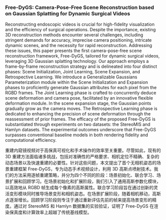 ### Free-DyGS: Camera-Pose-Free Scene Reconstruction based on Gaussian Splatting for Dynamic Surgical Videos

Reconstructing endoscopic videos is crucial for high-fidelity visualization and the efficiency of surgical operations. Despite the importance, existing 3D reconstruction methods encounter several challenges, including stringent demands for accuracy, imprecise camera positioning, intricate dynamic scenes, and the necessity for rapid reconstruction. Addressing these issues, this paper presents the first camera-pose-free scene reconstruction framework, Free-DyGS, tailored for dynamic surgical videos, leveraging 3D Gaussian splatting technology. Our approach employs a frame-by-frame reconstruction strategy and is delineated into four distinct phases: Scene Initialization, Joint Learning, Scene Expansion, and Retrospective Learning. We introduce a Generalizable Gaussians Parameterization module within the Scene Initialization and Expansion phases to proficiently generate Gaussian attributes for each pixel from the RGBD frames. The Joint Learning phase is crafted to concurrently deduce scene deformation and camera pose, facilitated by an innovative flexible deformation module. In the scene expansion stage, the Gaussian points gradually grow as the camera moves. The Retrospective Learning phase is dedicated to enhancing the precision of scene deformation through the reassessment of prior frames. The efficacy of the proposed Free-DyGS is substantiated through experiments on two datasets: the StereoMIS and Hamlyn datasets. The experimental outcomes underscore that Free-DyGS surpasses conventional baseline models in both rendering fidelity and computational efficiency.

重建内窥镜视频对于高保真可视化和手术操作的效率至关重要。尽管如此，现有的 3D 重建方法面临诸多挑战，包括对准确性的严格要求、相机定位不精确、复杂的动态场景以及快速重建的必要性。针对这些问题，本文提出了首个无相机姿态的场景重建框架 Free-DyGS，专为动态手术视频设计，利用 3D 高斯点喷射技术。我们的方法采用逐帧重建策略，并分为四个不同的阶段：场景初始化、联合学习、场景扩展和回顾学习。在场景初始化和扩展阶段，我们引入了通用高斯参数化模块，以高效地从 RGBD 帧生成每个像素的高斯属性。联合学习阶段旨在通过创新的灵活变形模块同时推导场景变形和相机姿态。在场景扩展阶段，随着相机移动，高斯点逐渐增长。回顾学习阶段则专注于通过重新评估先前的帧来提高场景变形的精度。通过对 StereoMIS 和 Hamlyn 数据集的实验验证，证明了 Free-DyGS 在渲染保真度和计算效率上超越了传统基线模型。
